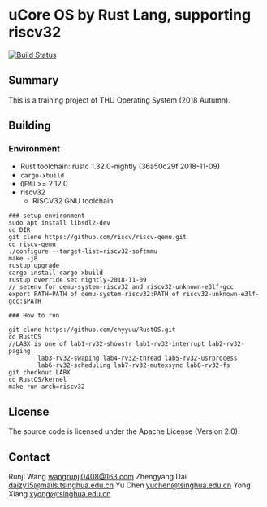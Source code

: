 # uCore OS by Rust Lang, supporting riscv32

[![Build Status](https://travis-ci.com/chyyuu/ucore_os_plus.svg?branch=lab1-rv32-showstr)](https://travis-ci.com/chyyuu/ucore_os_plus)

## Summary

This is a training project of THU Operating System (2018 Autumn).

## Building

### Environment

* Rust toolchain: rustc 1.32.0-nightly (36a50c29f 2018-11-09)
*  `cargo-xbuild`
* `QEMU` >= 2.12.0
* riscv32
  * RISCV32 GNU toolchain

```
### setup environment
sudo apt install libsdl2-dev
cd DIR
git clone https://github.com/riscv/riscv-qemu.git
cd riscv-qemu
./configure --target-list=riscv32-softmmu
make -j8
rustup upgrade
cargo install cargo-xbuild
rustup override set nightly-2018-11-09
// setenv for qemu-system-riscv32 and riscv32-unknown-e3lf-gcc
export PATH=PATH of qemu-system-riscv32:PATH of riscv32-unknown-e3lf-gcc:$PATH

### How to run

git clone https://github.com/chyyuu/RustOS.git
cd RustOS
//LABX is one of lab1-rv32-showstr lab1-rv32-interrupt lab2-rv32-paging
        lab3-rv32-swaping lab4-rv32-thread lab5-rv32-usrprocess
        lab6-rv32-scheduling lab7-rv32-mutexsync lab8-rv32-fs
git checkout LABX 
cd RustOS/kernel
make run arch=riscv32
```

## License

The source code is licensed under the Apache License (Version 2.0).

## Contact
Runji Wang <wangrunji0408@163.com>
Zhengyang Dai <daizy15@mails.tsinghua.edu.cn>
Yu Chen <yuchen@tsinghua.edu.cn>
Yong Xiang <xyong@tsinghua.edu.cn>
